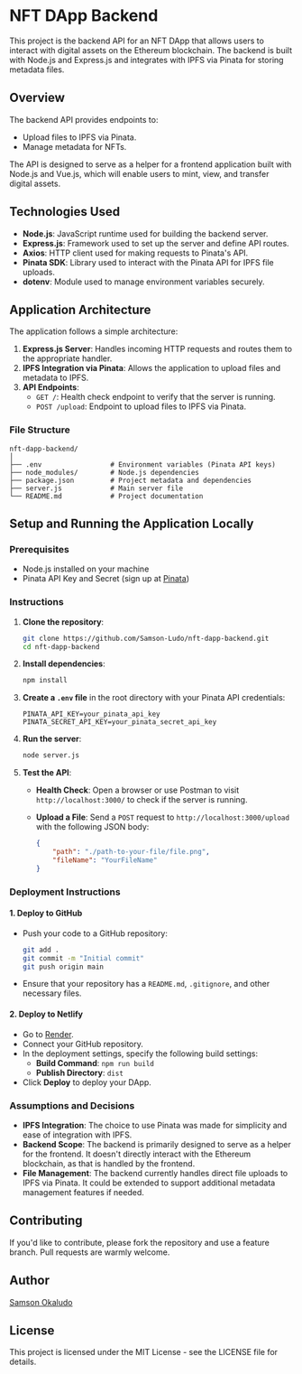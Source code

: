 # NFT DApp Backend

This project is the backend API for an NFT DApp that allows users to interact with digital assets on the Ethereum blockchain. The backend is built with Node.js and Express.js and integrates with IPFS via Pinata for storing metadata files. 

## Overview

The backend API provides endpoints to:

- Upload files to IPFS via Pinata.
- Manage metadata for NFTs.

The API is designed to serve as a helper for a frontend application built with Node.js and Vue.js, which will enable users to mint, view, and transfer digital assets.

## Technologies Used

- **Node.js**: JavaScript runtime used for building the backend server.
- **Express.js**: Framework used to set up the server and define API routes.
- **Axios**: HTTP client used for making requests to Pinata's API.
- **Pinata SDK**: Library used to interact with the Pinata API for IPFS file uploads.
- **dotenv**: Module used to manage environment variables securely.

## Application Architecture

The application follows a simple architecture:

1. **Express.js Server**: Handles incoming HTTP requests and routes them to the appropriate handler.
2. **IPFS Integration via Pinata**: Allows the application to upload files and metadata to IPFS.
3. **API Endpoints**: 
   - `GET /`: Health check endpoint to verify that the server is running.
   - `POST /upload`: Endpoint to upload files to IPFS via Pinata.

### File Structure

```
nft-dapp-backend/
│
├── .env                 # Environment variables (Pinata API keys)
├── node_modules/        # Node.js dependencies
├── package.json         # Project metadata and dependencies
├── server.js            # Main server file
└── README.md            # Project documentation
```

## Setup and Running the Application Locally

### Prerequisites

- Node.js installed on your machine
- Pinata API Key and Secret (sign up at [Pinata](https://pinata.cloud/))

### Instructions

1. **Clone the repository**:
    ```bash
    git clone https://github.com/Samson-Ludo/nft-dapp-backend.git
    cd nft-dapp-backend
    ```

2. **Install dependencies**:
    ```bash
    npm install
    ```

3. **Create a `.env` file** in the root directory with your Pinata API credentials:
    ```
    PINATA_API_KEY=your_pinata_api_key
    PINATA_SECRET_API_KEY=your_pinata_secret_api_key
    ```

4. **Run the server**:
    ```bash
    node server.js
    ```

5. **Test the API**:

    - **Health Check**: Open a browser or use Postman to visit `http://localhost:3000/` to check if the server is running.
    
    - **Upload a File**:
      Send a `POST` request to `http://localhost:3000/upload` with the following JSON body:
      
      ```json
      {
          "path": "./path-to-your-file/file.png",
          "fileName": "YourFileName"
      }
      ```

### Deployment Instructions

#### 1. **Deploy to GitHub**
   - Push your code to a GitHub repository:
     ```bash
     git add .
     git commit -m "Initial commit"
     git push origin main
     ```
   - Ensure that your repository has a `README.md`, `.gitignore`, and other necessary files.

#### 2. **Deploy to Netlify**
   - Go to [Render](https://render.com/).
   - Connect your GitHub repository.
   - In the deployment settings, specify the following build settings:
     - **Build Command**: `npm run build`
     - **Publish Directory**: `dist`
   - Click **Deploy** to deploy your DApp.

### Assumptions and Decisions

- **IPFS Integration**: The choice to use Pinata was made for simplicity and ease of integration with IPFS.
- **Backend Scope**: The backend is primarily designed to serve as a helper for the frontend. It doesn't directly interact with the Ethereum blockchain, as that is handled by the frontend.
- **File Management**: The backend currently handles direct file uploads to IPFS via Pinata. It could be extended to support additional metadata management features if needed.

## Contributing

If you'd like to contribute, please fork the repository and use a feature branch. Pull requests are warmly welcome.

## Author

[Samson Okaludo](https://www.linkedin.com/in/samson-okaludo)

## License

This project is licensed under the MIT License - see the LICENSE file for details.

